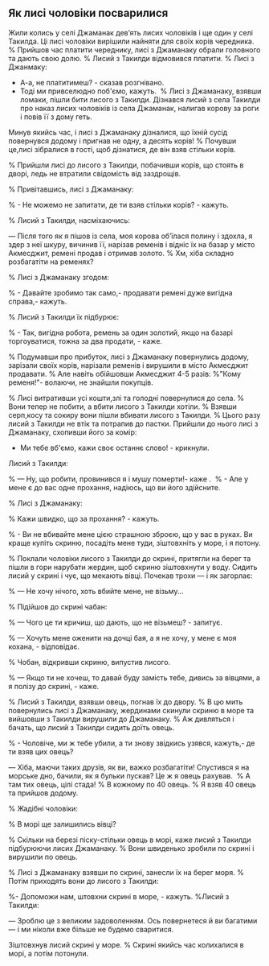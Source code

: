 ## Як лисі чоловіки посварилися

Жили колись у селі Джаманак дев’ять лисих чоловіків і ще один у селі Такилда.
Ці лисі чоловіки вирішили найняти для своїх корів чередника.
% Прийшов час платити череднику, лисі з Джаманаку обрали головного та дають свою долю.
% Лисий з Такилди відмовився платити.
% Лисі з Джанмаку: 
- А-а, не платитимеш? - сказав розгнівано.
- Тоді ми привселюдно поб'ємо, кажуть.
 % Лисі з Джаманаку, взявши ломаки, пішли бити лисого з Такилди.
Дізнався лисий з села Такилди про наказ лисих чоловіків із села Джаманак, налигав корову за роги і повів її з дому геть.

Минув якийсь час, і лисі з Джаманаку дізналися, що їхній сусід повернувся додому і пригнав не одну, а десять корів!
% Почувши це,лисі зібралися в гості, щоб дізнатися, де він взяв стільки корів. 

% Прийшли лисі до лисого з Такилди, побачивши корів, що стоять в дворі, ледь не втратили свідомість від заздрощів.

% Привітавшись, лисі з Джаманаку:

% - Не можемо не запитати, де ти взяв стільки корів? - кажуть.

% Лисий з Такилди, насміхаючись:

— Після того як я пішов із села, моя корова об’їлася полину і здохла, я здер з неї шкуру, вичинив її, нарізав ременів і відніс їх на базар у місто Акмесджит, ремені продав і отримав золото.
% Хм, хіба складно розбагатіти на ременях?

% Лисі з Джаманаку згодом:

% - Давайте зробимо так само,- продавати ремені дуже вигідна справа,- кажуть.

% Лисий з Такилди їх підбурює: 

% - Так, вигідна робота, ремень за один золотий, якщо на базарі торгоуватися, тожна за два продати, - каже.

% Подумавши про прибуток, лисі з Джаманаку повернулись додому, зарізали своїх корів, нарізали ременів і вирушили в місто Акмесджит продавати.
% Але навіть обійшовши Акмесджит 4-5 разів:
%"Кому ременя!"- волаючи, не знайшли покупців. 

% Лисі витративши усі кошти,злі та голодні повернулися до села.
% Вони тепер не побити, а вбити лисого з Такилди хотіли.
% Взявши серп,косу та сокиру вони пішли вбивати лисого з Такилди.
% Цього разу лисий з Такилди не втік та потрапив до пастки.
Прийшли до нього лисі з Джаманаку, схопивши його за комір:
- Ми тебе вб'ємо, кажи своє останнє слово! - крикнули.

Лисий з Такилди:

% — Ну, що робити, провинився я і мушу померти!- каже . 
% - Але у мене є до вас одне прохання, надіюсь, що ви його здійсните.

% Лисі з Джаманаку:

% Кажи швидко, що за прохання? - кажуть.

% - Ви не вбивайте мене цією страшною зброєю, що у вас в руках.
Ви краще купіть скриню, посадіть мене туди, зіштовхніть у море, і я потону.

% Поклали чоловіки лисого з Такилди до скрині, притягли на берег та пішли в гори нарубати жердин, щоб скриню зіштовхнути у воду.
Сидить лисий у скрині і чує, що мекають вівці.
Почекав трохи — і як загорлає:

% — Не хочу нічого, хоть вбийте мене, не візьму...

% Підійшов до скрині чабан:

% — Чого це ти кричиш, що дають, що не візьмеш? - запитує.

% — Хочуть мене оженити на дочці бая, а я не хочу, у мене є моя кохана, - відповідає.

% Чобан, відкривши скриню, випустив лисого.

% — Якщо ти не хочеш, то давай буду замість тебе, дивись за вівцями, а я полізу до скрині, - каже.

% Лисий з Такилди, взявши овець, погнав їх до двору.
% В цю мить повернулись лисі з Джаманаку, жердинами скинули скриню в море та вийшовши з Такилди вирушили до Джаманаку.
% Аж дивляться і бачать, що лисий з Такилди сидить доїть овець.

% - Чоловіче, ми ж тебе убили, а ти знову звідкись узявся, кажуть,- де ти взяв цих овець?

— Хіба, маючи таких друзів, як ви, важко розбагатіти! Спустився я на морське дно, бачили, як я бульки пускав? Це ж я овець рахував.
 % А там тих овець, цілі стада!
% В кожному по 40 овець.
% Я взяв 40 овець та прийшов додому.

% Жадібні чоловіки:

% В морі ще залишились вівці?

% Скільки на березі піску-стільки овець в морі, каже лисий з Такилди підбурюючи лисих Джаманаку.
% Вони швиденько зробили по скрині і вирушили по овець.

% Лисі з Джаманаку взявши по скрині, занесли їх на берег моря.
% Потім приходять вони до лисого з Такилди:

%- Допоможи нам, штовхни скрині в море, - кажуть.
%Лисий з Такилди:

— Зроблю це з великим задоволенням.
Ось повернетеся й ви багатими — і ми ніколи вже більше не будемо сваритися.

Зіштовхнув лисий скрині у море.
% Скрині якийсь час колихалися в морі, а потім потонули.
